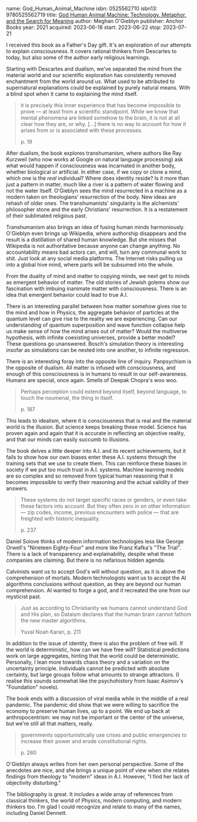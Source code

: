 name: God_Human_Animal_Machine
isbn: 0525562710
isbn13: 9780525562719
title: [God Human Animal Machine: Technology, Metaphor, and the Search for Meaning](https://www.amazon.com/God-Human-Animal-Machine-Technology/dp/0525562710)
author: Meghan O'Gieblyn
publisher: Anchor Books
year: 2021
acquired: 2023-06-18
start: 2023-06-22
stop: 2023-07-21

I received this book as a Father's Day gift.  It's an exploration of our
attempts to explain consciousness.  It covers rational thinkers from Descartes
to today, but also some of the author early religious learnings.

Starting with Descartes and dualism, we've separated the mind from the material
world and our scientific exploration has consistently removed enchantment from
the world around us.  What used to be attributed to supernatural explanations
could be explained by purely natural means.  With a blind spot when it came to
explaining the mind itself.

> it is precisely this inner experience that has become impossible to prove
> &mdash; at least from a scientific standpoint.  While we know that mental
> phenomena are linked somehow to the brain, it is not at all clear how they
> are, or why. [&hellip;] there is no way to account for how it arises from or
> is associated with these processes.
> <footer>p. 19</footer>

After dualism, the book explores transhumanism, where authors like Ray Kurzweil
(who now works at Google on natural language processing) ask what would happen
if consciousness was incarnated in another body, whether biological or
artificial.  In either case, if we copy or clone a mind, which one is the _real_
individual?  Where does identity reside?  Is it more than just a pattern in
matter, much like a river is a pattern of water flowing and not the water
itself.  O'Gieblyn sees the mind resurrected in a machine as a modern taken on
theologians' resurrection of the body.  New ideas are rehash of older ones.  The
transhumanists' singularity is the alchemists' philosopher stone and the early
Christians' resurrection.  It is a restatement of their sublimated religious
past.

Transhumanism also brings an idea of fusing human minds harmoniously.  O'Gieblyn
even brings up Wikipedia, where authorship disappears and the result is a
distillation of shared human knowledge.  But she misses that Wikipedia is not
authoritative because anyone can change anything.  No accountability means bad
actors can, and will, turn any communal work to shit.  Just look at any social
media platforms.  The Internet risks pulling us into a global hive mind, where
parts will be subsumed into the whole.

From the duality of mind and matter to copying minds, we next get to minds as
emergent behavior of matter.  The old stories of Jewish golems show our
fascination with imbuing inanimate matter with consciousness.  There is an idea
that emergent behavior could lead to true A.I.

There is an interesting parallel between how matter somehow gives rise to the
mind and how in Physics, the aggregate behavior of particles at the quantum
level can give rise to the reality we are experiencing.  Can our understanding
of quantum superposition and wave function collapse help us make sense of how
the mind arises out of matter?  Would the multiverse hypothesis, with infinite
coexisting universes, provide a better model?  These questions go unanswered.
Bosch's simulation theory is interesting insofar as simulations can be nested
into one another, to infinite regression.

There is an interesting foray into the opposite line of inquiry.  Panpsychism is
the opposite of dualism.  All matter is infused with consciousness, and enough
of this consciousness is in humans to result in our self-awareness.  Humans are
special, once again.  Smells of Deepak Chopra's woo woo.

> Perhaps perception could extend beyond itself, beyond language, to touch the
> noumenal, the thing in itself.
> <footer>p. 187</footer>

This leads to idealism, where it is consciousness that is real and the material
world is the illusion.  But science keeps breaking these model.  Science has
proven again and again that it is accurate in reflecting an objective reality,
and that our minds can easily succumb to illusions.

The book delves a little deeper into A.I. and its recent achievements, but it
fails to show how our own biases enter these A.I. systems through the training
sets that we use to create them.  This can reinforce these biases in society if
we put too much trust in A.I. systems.  Machine learning models are so complex
and so removed from typical human reasoning that it becomes impossible to verify
their reasoning and the actual validity of their answers.

> These systems do not target specific races or genders, or even take these
> factors into account.  But they often zero in on other information &mdash; zip
> codes, income, previous encounters with police &mdash; that are freighted with
> historic inequality.
> <footer>p. 237</footer>

Daniel Solove thinks of modern information technologies less like George
Orwell's "Nineteen Eighty-Four" and more like Franz Kafka's "The Trial".  There
is a lack of transparency and explainability, despite what these companies are
claiming.  But there is no nefarious hidden agenda.

Calvinists want us to accept God's will without question, as it is above the
comprehension of mortals.  Modern technologists want us to accept the AI
algorithms conclusions without question, as they are beyond our human
comprehension.  AI wanted to forge a god, and it recreated the one from our
mysticist past.

> Just as according to Christianity we humans cannot understand God and His
> plan, so Dataism declares that the human brain cannot fathom the new master
> algorithms.
> <footer>Yuval Noah Karari, p. 211</footer>

In addition to the issue of identity, there is also the problem of free will.
If the world is deterministic, how can we have free will?  Statistical
predictions work on large aggregates, hinting that the world could be
deterministic.  Personally, I lean more towards chaos theory and a variation on
the uncertainty principle.  Individuals cannot be predicted with absolute
certainty, but large groups follow what amounts to strange attractors.  (I
realise this sounds somewhat like the psychohistory from Isaac Asimov's
"Foundation" novels).

The book ends with a discussion of viral media while in the middle of a real
pandemic.  The pandemic did show that we were willing to sacrifice the economy
to preserve human lives, up to a point.  We end up back at anthropocentrism: we
may not be important or the center of the universe, but we're still all that
matters, really.

> governments opportunistically use crises and public emergencies to increase
> their power and erode constitutional rights.
> <footer>p. 260</footer>

O'Gieblyn always writes from her own personal perspective.  Some of the
anecdotes are nice, and she brings a unique point of view when she relates
findings from theology to "modern" ideas in A.I.  However, "I find her lack of
objectivity disturbing."

The bibliography is great.  It includes a wide array of references from
classical thinkers, the world of Physics, modern computing, and modern thinkers
too.  I'm glad I could recognize and relate to many of the names, including
Daniel Dennett.
